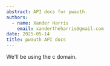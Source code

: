 ```yaml
---
abstract: API docs for pwauth.
authors:
  - name: Xander Harris
    email: xandertheharris@gmail.com
date: 2025-05-14
title: pwauth API docs
---
```


We'll be using the c domain.
